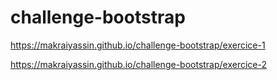 # challenge-bootstrap

https://makraiyassin.github.io/challenge-bootstrap/exercice-1

https://makraiyassin.github.io/challenge-bootstrap/exercice-2
